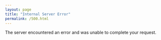 ```yaml
---
layout: page
title: "Internal Server Error"
permalink: /500.html
---
```


The server encountered an error and was unable to complete your request.
